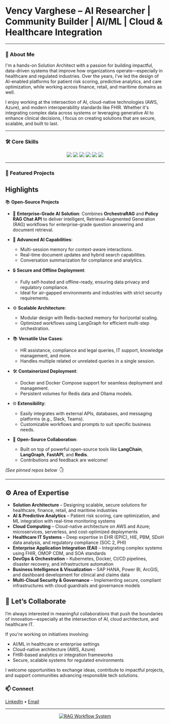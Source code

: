 
# Vency Varghese – AI Researcher | Community Builder | AI/ML | Cloud & Healthcare Integration
---
### 🧩 About Me

I'm a hands-on Solution Architect with a passion for building impactful, data-driven systems that improve how organizations operate—especially in healthcare and regulated industries. Over the years, I’ve led the design of AI-enabled platforms for patient risk scoring, predictive analytics, and care optimization, while working across finance, retail, and maritime domains as well.

I enjoy working at the intersection of AI, cloud-native technologies (AWS, Azure), and modern interoperability standards like FHIR. Whether it's integrating complex data across systems or leveraging generative AI to enhance clinical decisions, I focus on creating solutions that are secure, scalable, and built to last.


---

### 🛠️ Core Skills
<p align="center">
  <img src="https://img.shields.io/badge/Cloud-AWS-blue?style=flat-square&logo=amazon-aws" />
  <img src="https://img.shields.io/badge/Cloud-Azure-blue?style=flat-square&logo=microsoft-azure" />
  <img src="https://img.shields.io/badge/ML‑AI-lightgrey?style=flat-square&logo=python" />
  <img src="https://img.shields.io/badge/Containers‑Kubernetes-326ce5?style=flat-square&logo=kubernetes" />
  <img src="https://img.shields.io/badge/Healthcare‑IT-lightgrey?style=flat-square" />
  <img src="https://img.shields.io/badge/Security‑Compliance-lightgrey?style=flat-square" />
</p>

---

### 🔧 Featured Projects

## Highlights
 📚 **Open‑Source Projects**  
- 🚀 **Enterprise-Grade AI Solution**: Combines **OrchestraRAG** and **Policy RAG Chat API** to deliver intelligent, Retrieval-Augmented Generation (RAG) workflows for enterprise-grade question answering and document retrieval.

- 🧠 **Advanced AI Capabilities**:
  - Multi-session memory for context-aware interactions.
  - Real-time document updates and hybrid search capabilities.
  - Conversation summarization for compliance and analytics.

- 🔒 **Secure and Offline Deployment**:
  - Fully self-hosted and offline-ready, ensuring data privacy and regulatory compliance.
  - Ideal for air-gapped environments and industries with strict security requirements.

- ⚙️ **Scalable Architecture**:
  - Modular design with Redis-backed memory for horizontal scaling.
  - Optimized workflows using LangGraph for efficient multi-step orchestration.

- 📚 **Versatile Use Cases**:
  - HR assistance, compliance and legal queries, IT support, knowledge management, and more.
  - Handles multiple related or unrelated queries in a single session.

- 🛠️ **Containerized Deployment**:
  - Docker and Docker Compose support for seamless deployment and management.
  - Persistent volumes for Redis data and Ollama models.

- 🌐 **Extensibility**:
  - Easily integrates with external APIs, databases, and messaging platforms (e.g., Slack, Teams).
  - Customizable workflows and prompts to suit specific business needs.

- 🤝 **Open-Source Collaboration**:
  - Built on top of powerful open-source tools like **LangChain**, **LangGraph**, **FastAPI**, and **Redis**.
  - Contributions and feedback are welcome!


*(See pinned repos below 👇)*

---
## ⚙️ Area of Expertise

- **Solution Architecture** – Designing scalable, secure solutions for healthcare, finance, retail, and maritime industries  
- **AI & Predictive Analytics** – Patient risk scoring, care optimization, and ML integration with real-time monitoring systems  
- **Cloud Computing** – Cloud-native architecture on AWS and Azure; microservices, serverless, and cost-optimized deployments  
- **Healthcare IT Systems** – Deep expertise in EHR (EPIC), HIE, PBM, SDoH data analysis, and regulatory compliance (SOC 2, PHI)  
- **Enterprise Application Integration (EAI)** – Integrating complex systems using FHIR, OMOP CDM, and SOA standards  
- **DevOps & Orchestration** – Kubernetes, Docker, CI/CD pipelines, disaster recovery, and infrastructure automation  
- **Business Intelligence & Visualization** – SAP HANA, Power BI, ArcGIS, and dashboard development for clinical and claims data  
- **Multi-Cloud Security & Governance** – Implementing secure, compliant infrastructures with cloud guardrails and governance models  

## 🤝 Let’s Collaborate

I’m always interested in meaningful collaborations that push the boundaries of innovation—especially at the intersection of AI, cloud architecture, and healthcare IT.

If you're working on initiatives involving:  
- AI/ML in healthcare or enterprise settings  
- Cloud-native architecture (AWS, Azure)  
- FHIR-based analytics or integration frameworks  
- Secure, scalable systems for regulated environments  

I welcome opportunities to exchange ideas, contribute to impactful projects, and support communities advancing responsible tech solutions.

### 📫 Connect
[LinkedIn](https://www.linkedin.com/in/vency-varghese-b26762106/) • [Email](mailto:vency.genai@gmail.com) 

---



<p align="center">
  <a href="https://github.com/vency-ai/RAG-Workflow-System">
    <img src="https://github-readme-stats.vercel.app/api/pin/?username=vency-ai&repo=RAG-Workflow-System&theme=dark" alt="RAG Workflow System" />
  </a>

</p>
